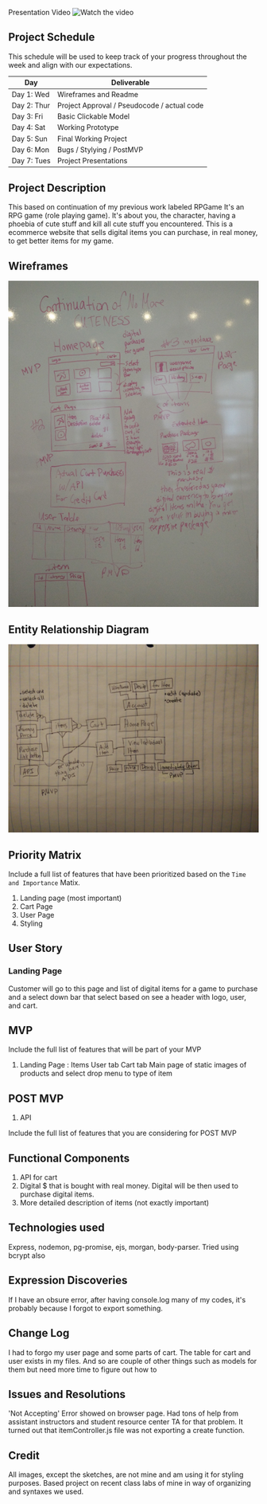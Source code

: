 Presentation Video
![Watch the video](https://www.youtube.com/watch?v=2dI_FUOOynE&t=3s)

## Project Schedule

This schedule will be used to keep track of your progress throughout the week and align with our expectations.  

|  Day | Deliverable | 
|---|---| 
|Day 1: Wed| Wireframes and Readme|
|Day 2: Thur| Project Approval /  Pseudocode / actual code|
|Day 3: Fri| Basic Clickable Model |
|Day 4: Sat| Working Prototype |
|Day 5: Sun| Final Working Project |
|Day 6: Mon| Bugs / Stylying / PostMVP |
|Day 7: Tues| Project Presentations |


## Project Description

This based on continuation of my previous work labeled RPGame
It's an RPG game (role playing game). It's about you, the character, having a phoebia
of cute stuff and kill all cute stuff you encountered.
This is a ecommerce website that sells digital items you can purchase, in real money, to get better items for my game.

## Wireframes

![wireframe image](/images/IMG_20180418_134115.jpg)

## Entity Relationship Diagram
![wireframe image](/images/IMG_20180423_215852.jpg)

## Priority Matrix

Include a full list of features that have been prioritized based on the `Time and Importance` Matix.  
1. Landing page (most important)
2. Cart Page
3. User Page
4. Styling

## User Story

### Landing Page
Customer will go to this page and list of digital items for a game to purchase and a select down bar that select based on see a header with logo, user, and cart.

### 

## MVP 

Include the full list of features that will be part of your MVP
1. Landing Page :
    Items
    User tab
    Cart tab
    Main page of static images of products and select drop menu to type of item

## POST MVP
1. API

Include the full list of features that you are considering for POST MVP
## Functional Components
1. API for cart
2. Digital $ that is bought with real money. Digital will be then used to purchase digital items.
3. More detailed description of items (not exactly important)


## Technologies used

Express, nodemon, pg-promise, ejs, morgan, body-parser. Tried using bcrypt also

## Expression Discoveries
 If I have an obsure error, after having console.log many of my codes, it's probably because I forgot to export something.


## Change Log
 I had to forgo my user page and some parts of cart. The table for cart and user exists in my files. And so are couple of other things such as models for them but need more time to figure out how to  


## Issues and Resolutions
 'Not Accepting' Error showed on browser page. Had tons of help from assistant instructors and student resource center TA for that problem. It turned out that itemController.js file was not exporting a create function.

## Credit
  All images, except the sketches, are not mine and am using it for styling purposes.
  Based project on recent class labs of mine in way of organizing and syntaxes we used.

